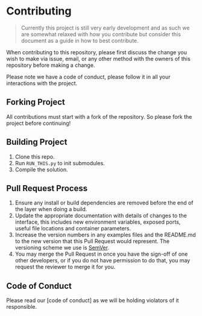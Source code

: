 # Contributing

> Currently this project is still very early development and as such we are somewhat relaxed with how you contribute but consider this document as a guide in how to best contribute. 

When contributing to this repository, please first discuss the change you wish to make via issue,
email, or any other method with the owners of this repository before making a change. 

Please note we have a code of conduct, please follow it in all your interactions with the project.

## Forking Project
All contributions must start with a fork of the repository. So please fork the project before continuing!

## Building Project

1. Clone this repo.
2. Run `RUN_THIS.py` to init submodules.
3. Compile the solution.



## Pull Request Process

1. Ensure any install or build dependencies are removed before the end of the layer when doing a 
   build.
2. Update the appropriate documentation with details of changes to the interface, this includes new environment 
   variables, exposed ports, useful file locations and container parameters.
3. Increase the version numbers in any examples files and the README.md to the new version that this
   Pull Request would represent. The versioning scheme we use is [SemVer](http://semver.org/).
4. You may merge the Pull Request in once you have the sign-off of one other developers, or if you 
   do not have permission to do that, you may request the reviewer to merge it for you.

## Code of Conduct

Please read our [code of conduct] as we will be holding violators of it responsible.
